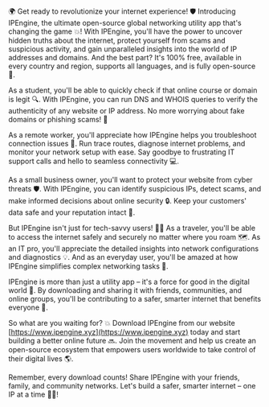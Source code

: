 🌍 Get ready to revolutionize your internet experience! 🛡️ Introducing IPEngine, the ultimate open-source global networking utility app that's changing the game 💥! With IPEngine, you'll have the power to uncover hidden truths about the internet, protect yourself from scams and suspicious activity, and gain unparalleled insights into the world of IP addresses and domains. And the best part? It's 100% free, available in every country and region, supports all languages, and is fully open-source 📡.

As a student, you'll be able to quickly check if that online course or domain is legit 🔍. With IPEngine, you can run DNS and WHOIS queries to verify the authenticity of any website or IP address. No more worrying about fake domains or phishing scams! 🚀

As a remote worker, you'll appreciate how IPEngine helps you troubleshoot connection issues 🔧. Run trace routes, diagnose internet problems, and monitor your network setup with ease. Say goodbye to frustrating IT support calls and hello to seamless connectivity 💻.

As a small business owner, you'll want to protect your website from cyber threats 🛡️. With IPEngine, you can identify suspicious IPs, detect scams, and make informed decisions about online security 🔒. Keep your customers' data safe and your reputation intact 👥.

But IPEngine isn't just for tech-savvy users! 👨‍💻 As a traveler, you'll be able to access the internet safely and securely no matter where you roam 🗺️. As an IT pro, you'll appreciate the detailed insights into network configurations and diagnostics 💡. And as an everyday user, you'll be amazed at how IPEngine simplifies complex networking tasks 🔧.

IPEngine is more than just a utility app – it's a force for good in the digital world 🌟. By downloading and sharing it with friends, communities, and online groups, you'll be contributing to a safer, smarter internet that benefits everyone 🌈.

So what are you waiting for? 💥 Download IPEngine from our website [https://www.ipengine.xyz](https://www.ipengine.xyz) today and start building a better online future 🔜. Join the movement and help us create an open-source ecosystem that empowers users worldwide to take control of their digital lives 🌎.

Remember, every download counts! Share IPEngine with your friends, family, and community networks. Let's build a safer, smarter internet – one IP at a time 💪🌟!